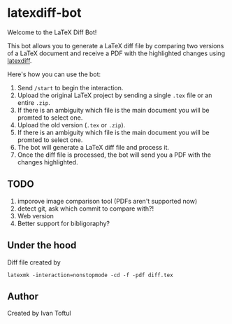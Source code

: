 # latexdiff-bot

Welcome to the LaTeX Diff Bot!

This bot allows you to generate a LaTeX diff file by comparing two versions of a LaTeX document and receive a PDF with the highlighted changes using [latexdiff](https://www.overleaf.com/learn/latex/Articles/Using_Latexdiff_For_Marking_Changes_To_Tex_Documents).

Here's how you can use the bot:

1. Send `/start` to begin the interaction.
2. Upload the original LaTeX project by sending a single `.tex` file or an entire `.zip`.
3. If there is an ambiguity which file is the main document you will be promted to select one.
4. Upload the old version (`.tex` or `.zip`).
5. If there is an ambiguity which file is the main document you will be promted to select one.
6. The bot will generate a LaTeX diff file and process it.
7. Once the diff file is processed, the bot will send you a PDF with the changes highlighted.

## TODO
1. imporove image comparison tool (PDFs aren't supported now)
2. detect git, ask which commit to compare with?!
3. Web version 
4. Better support for bibligoraphy?


## Under the hood

Diff file created by
```shell
latexmk -interaction=nonstopmode -cd -f -pdf diff.tex
```

## Author

Created by Ivan Toftul